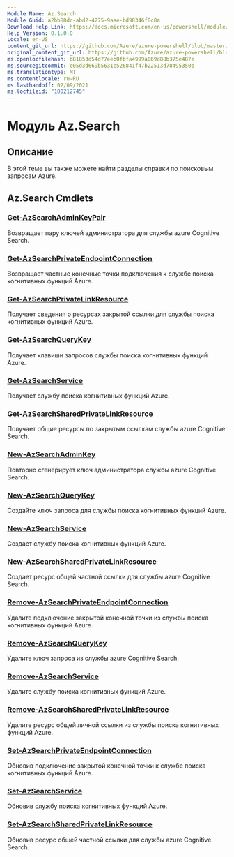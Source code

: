 ```yaml
---
Module Name: Az.Search
Module Guid: a2bb88dc-abd2-4275-9aae-bd98346f8c8a
Download Help Link: https://docs.microsoft.com/en-us/powershell/module/az.search
Help Version: 0.1.0.0
Locale: en-US
content_git_url: https://github.com/Azure/azure-powershell/blob/master/src/Search/Search/help/Az.Search.md
original_content_git_url: https://github.com/Azure/azure-powershell/blob/master/src/Search/Search/help/Az.Search.md
ms.openlocfilehash: b81853d54d77eeb0fbfa4999a069d88b375e487e
ms.sourcegitcommit: c05d3d669b5631e526841f47b22513d78495350b
ms.translationtype: MT
ms.contentlocale: ru-RU
ms.lasthandoff: 02/09/2021
ms.locfileid: "100212745"
---
```

# Модуль Az.Search
## Описание
В этой теме вы также можете найти разделы справки по поисковым запросам Azure.

## Az.Search Cmdlets
### [Get-AzSearchAdminKeyPair](Get-AzSearchAdminKeyPair.md)
Возвращает пару ключей администратора для службы azure Cognitive Search.

### [Get-AzSearchPrivateEndpointConnection](Get-AzSearchPrivateEndpointConnection.md)
Возвращает частные конечные точки подключения к службе поиска когнитивных функций Azure.

### [Get-AzSearchPrivateLinkResource](Get-AzSearchPrivateLinkResource.md)
Получает сведения о ресурсах закрытой ссылки для службы поиска когнитивных функций Azure.

### [Get-AzSearchQueryKey](Get-AzSearchQueryKey.md)
Получает клавиши запросов службы поиска когнитивных функций Azure.

### [Get-AzSearchService](Get-AzSearchService.md)
Получает службу поиска когнитивных функций Azure.

### [Get-AzSearchSharedPrivateLinkResource](Get-AzSearchSharedPrivateLinkResource.md)
Получает общие ресурсы по закрытым ссылкам службы azure Cognitive Search.

### [New-AzSearchAdminKey](New-AzSearchAdminKey.md)
Повторно сгенерирует ключ администратора службы azure Cognitive Search.

### [New-AzSearchQueryKey](New-AzSearchQueryKey.md)
Создайте ключ запроса для службы поиска когнитивных функций Azure.

### [New-AzSearchService](New-AzSearchService.md)
Создает службу поиска когнитивных функций Azure.

### [New-AzSearchSharedPrivateLinkResource](New-AzSearchSharedPrivateLinkResource.md)
Создает ресурс общей частной ссылки для службы azure Cognitive Search.

### [Remove-AzSearchPrivateEndpointConnection](Remove-AzSearchPrivateEndpointConnection.md)
Удалите подключение закрытой конечной точки из службы поиска когнитивных функций Azure.

### [Remove-AzSearchQueryKey](Remove-AzSearchQueryKey.md)
Удалите ключ запроса из службы azure Cognitive Search.

### [Remove-AzSearchService](Remove-AzSearchService.md)
Удалите службу поиска когнитивных функций Azure.

### [Remove-AzSearchSharedPrivateLinkResource](Remove-AzSearchSharedPrivateLinkResource.md)
Удалите ресурс общей личной ссылки из службы поиска когнитивных функций Azure.

### [Set-AzSearchPrivateEndpointConnection](Set-AzSearchPrivateEndpointConnection.md)
Обновив подключение закрытой конечной точки к службе поиска когнитивных функций Azure.

### [Set-AzSearchService](Set-AzSearchService.md)
Обновив службу поиска когнитивных функций Azure.

### [Set-AzSearchSharedPrivateLinkResource](Set-AzSearchSharedPrivateLinkResource.md)
Обновив ресурс общей частной ссылки для службы azure Cognitive Search.


